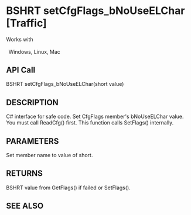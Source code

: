 # BSHRT setCfgFlags_bNoUseELChar [Traffic]

Works with <p class="s1" style="padding-top: 2pt;padding-left: 5pt;text-indent: 0pt;text-align: left;"><a name="bookmark412">&zwnj;</a>Windows, Linux, Mac</p>

## API Call
BSHRT setCfgFlags_bNoUseELChar(short value)
## DESCRIPTION
C# interface for safe code. Set CfgFlags member&#39;s bNoUseELChar value. You must call ReadCfg() first. This function calls SetFlags() internally.

## PARAMETERS
Set member name to value of short.

## RETURNS
BSHRT value from GetFlags() if failed or SetFlags().

## SEE ALSO

